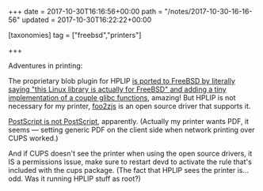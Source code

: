 +++
date = 2017-10-30T16:16:56+00:00
path = "/notes/2017-10-30-16-16-56"
updated = 2017-10-30T16:22:22+00:00

[taxonomies]
tag = ["freebsd","printers"]

+++

Adventures in printing:

The proprietary blob plugin for HPLIP [is ported to FreeBSD by literally saying "this Linux library is actually for FreeBSD" and adding a tiny implementation of a couple glibc functions](https://github.com/freebsd/freebsd-ports/blob/4473311fe293b169d8a5331abba97e1f6b176845/print/hplip-plugin/Makefile#L47-L56), amazing!
But HPLIP is not necessary for my printer, [foo2zjs](http://foo2zjs.rkkda.com) is an open source driver that supports it.

[PostScript is not PostScript](https://i.redd.it/h9cpxsaw6suz.png), apparently. (Actually my printer wants PDF, it seems — setting generic PDF on the client side when network printing over CUPS worked.)

And if CUPS doesn't see the printer when using the open source drivers, it IS a permissions issue, make sure to restart devd to activate the rule that's included with the cups package. (The fact that HPLIP sees the printer is… odd. Was it running HPLIP stuff as root?)